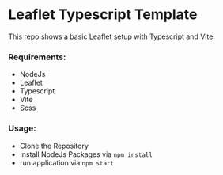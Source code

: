 # Leaflet Typescript Template

This repo shows a basic Leaflet setup with Typescript and Vite.

### Requirements:

-   NodeJs
-   Leaflet
-   Typescript
-   Vite
-   Scss

### Usage:

-   Clone the Repository
-   Install NodeJs Packages via `npm install`
-   run application via `npm start`
